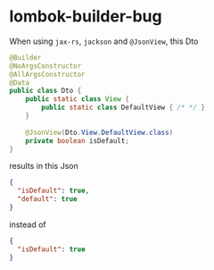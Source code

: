 # lombok-builder-bug

When using `jax-rs`, `jackson` and `@JsonView`, this Dto

```java
@Builder
@NoArgsConstructor
@AllArgsConstructor
@Data
public class Dto {
	public static class View {
		public static class DefaultView { /* */ }
	}
	
	@JsonView(Dto.View.DefaultView.class)
	private boolean isDefault;
}
```

results in this Json

```json
{
  "isDefault": true,
  "default": true
}
```

instead of

```json
{
  "isDefault": true
}
```
